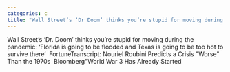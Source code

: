 ```yaml
---
categories: c
title: "Wall Street’s ‘Dr Doom’ thinks you’re stupid for moving during the pandemic ‘Florida is going to be flooded and Texas is going to be too hot to survive there’  Fortune"
---
```

Wall Street’s ‘Dr. Doom’ thinks you’re stupid for moving during the pandemic: ‘Florida is going to be flooded and Texas is going to be too hot to survive there’&nbsp;&nbsp;FortuneTranscript: Nouriel Roubini Predicts a Crisis "Worse" Than the 1970s&nbsp;&nbsp;Bloomberg"World War 3 Has Already Started